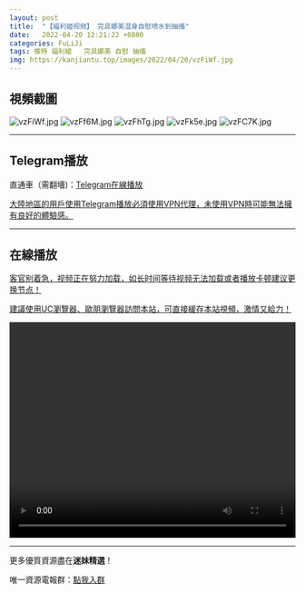 ```yaml
---
layout: post
title:  "【福利姬视频】 完具娜美湿身自慰喷水到抽搐"
date:   2022-04-20 12:21:22 +0800
categories: FuLiJi
tags: 推特 福利姬   完具娜美 自慰 抽搐
img: https://kanjiantu.top/images/2022/04/20/vzFiWf.jpg
---
```



## 視頻截圖

![vzFiWf.jpg](https://kanjiantu.top/images/2022/04/20/vzFiWf.jpg)
![vzFf6M.jpg](https://kanjiantu.top/images/2022/04/20/vzFf6M.jpg)
![vzFhTg.jpg](https://kanjiantu.top/images/2022/04/20/vzFhTg.jpg)
![vzFk5e.jpg](https://kanjiantu.top/images/2022/04/20/vzFk5e.jpg)
![vzFC7K.jpg](https://kanjiantu.top/images/2022/04/20/vzFC7K.jpg)

* * *
## Telegram播放

直通車（需翻墻)：[Telegram在線播放](https://t.me/mimeijingxuan/790)


<u>大陸地區的用戶使用Telegram播放必須使用VPN代理，未使用VPN時可能無法擁有良好的體驗感。</u> 
* * *
## 在線播放
<u>客官别着急，视频正在努力加载，如长时间等待视频无法加载或者播放卡顿建议更换节点！</u>

<u>建議使用UC瀏覽器、歐朋瀏覽器訪問本站，可直接緩存本站視頻，激情又給力！</u>
<center><video src="https://cdn.publer.io/uploads/videos/625ec4e2db27975c0c3f4f63/e303a4e21f3a63843d79488262c87cc0.mp4" width="100%" height="380px" controls="controls"></video></center>

* * *
更多優質資源盡在**迷妹精選**！

唯一資源電報群：[點我入群](https://t.me/mimeijingxuan)


